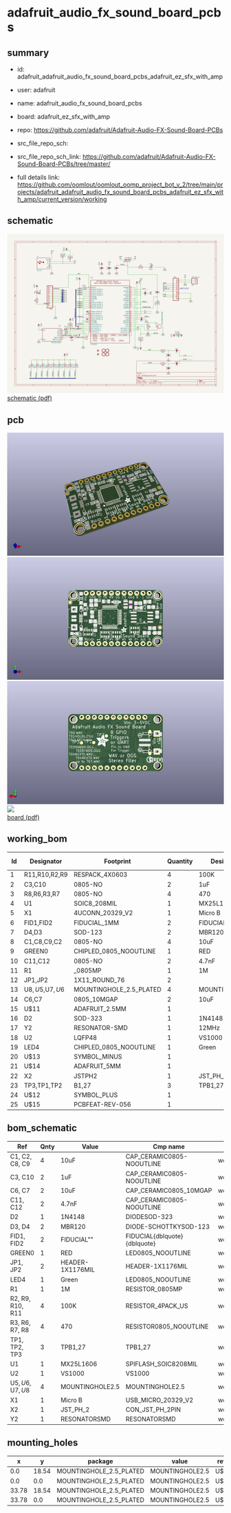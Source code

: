# adafruit_audio_fx_sound_board_pcbs
 
## summary 
* id: adafruit_adafruit_audio_fx_sound_board_pcbs_adafruit_ez_sfx_with_amp
* user: adafruit
* name: adafruit_audio_fx_sound_board_pcbs
* board: adafruit_ez_sfx_with_amp
* repo: https://github.com/adafruit/Adafruit-Audio-FX-Sound-Board-PCBs



* src_file_repo_sch: 
* src_file_repo_sch_link: https://github.com/adafruit/Adafruit-Audio-FX-Sound-Board-PCBs/tree/master/
* full details link: https://github.com/oomlout/oomlout_oomp_project_bot_v_2/tree/main/projects/adafruit_adafruit_audio_fx_sound_board_pcbs_adafruit_ez_sfx_with_amp/current_version/working  

## schematic  
![](working_schematic_600.png)  
[schematic (pdf)](working_schematic.pdf) 






















## pcb  
![](working_3d_600.png) 
![](working_3d_front_600.png)  
![](working_3d_back_600.png)  
![](working_600.png)  
[board (pdf)](working.pdf)  

## working_bom
| Id | Designator | Footprint | Quantity | Designation | Supplier and ref |  | None | 
| --- | --- | --- | --- | --- | --- | --- | --- | 
| 1 | R11,R10,R2,R9 | RESPACK_4X0603 | 4 | 100K |  |  | [''] | 
| 2 | C3,C10 | 0805-NO | 2 | 1uF |  |  | [''] | 
| 3 | R8,R6,R3,R7 | 0805-NO | 4 | 470 |  |  | [''] | 
| 4 | U1 | SOIC8_208MIL | 1 |  MX25L1606 |  |  | [''] | 
| 5 | X1 | 4UCONN_20329_V2 | 1 | Micro B |  |  | [''] | 
| 6 | FID1,FID2 | FIDUCIAL_1MM | 2 | FIDUCIAL" |  |  | [''] | 
| 7 | D4,D3 | SOD-123 | 2 | MBR120 |  |  | [''] | 
| 8 | C1,C8,C9,C2 | 0805-NO | 4 | 10uF |  |  | [''] | 
| 9 | GREEN0 | CHIPLED_0805_NOOUTLINE | 1 | RED |  |  | [''] | 
| 10 | C11,C12 | 0805-NO | 2 | 4.7nF |  |  | [''] | 
| 11 | R1 | _0805MP | 1 | 1M |  |  | [''] | 
| 12 | JP1,JP2 | 1X11_ROUND_76 | 2 |  |  |  | [''] | 
| 13 | U$8,U$5,U$7,U$6 | MOUNTINGHOLE_2.5_PLATED | 4 | MOUNTINGHOLE2.5 |  |  | [''] | 
| 14 | C6,C7 | 0805_10MGAP | 2 | 10uF |  |  | [''] | 
| 15 | U$11 | ADAFRUIT_2.5MM | 1 |  |  |  | [''] | 
| 16 | D2 | SOD-323 | 1 | 1N4148 |  |  | [''] | 
| 17 | Y2 | RESONATOR-SMD | 1 | 12MHz |  |  | [''] | 
| 18 | U2 | LQFP48 | 1 | VS1000 |  |  | [''] | 
| 19 | LED4 | CHIPLED_0805_NOOUTLINE | 1 | Green |  |  | [''] | 
| 20 | U$13 | SYMBOL_MINUS | 1 |  |  |  | [''] | 
| 21 | U$14 | ADAFRUIT_5MM | 1 |  |  |  | [''] | 
| 22 | X2 | JSTPH2 | 1 | JST_PH_2 |  |  | [''] | 
| 23 | TP3,TP1,TP2 | B1,27 | 3 | TPB1,27 |  |  | [''] | 
| 24 | U$12 | SYMBOL_PLUS | 1 |  |  |  | [''] | 
| 25 | U$15 | PCBFEAT-REV-056 | 1 |  |  |  | [''] | 


## bom_schematic
| Ref | Qnty | Value | Cmp name | Footprint | Description | Vendor | DNP | 
| --- | --- | --- | --- | --- | --- | --- | --- | 
| C1, C2, C8, C9 | 4 | 10uF | CAP_CERAMIC0805-NOOUTLINE | working:0805-NO |  |  |  | 
| C3, C10 | 2 | 1uF | CAP_CERAMIC0805-NOOUTLINE | working:0805-NO |  |  |  | 
| C6, C7 | 2 | 10uF | CAP_CERAMIC0805_10MGAP | working:0805_10MGAP |  |  |  | 
| C11, C12 | 2 | 4.7nF | CAP_CERAMIC0805-NOOUTLINE | working:0805-NO |  |  |  | 
| D2 | 1 | 1N4148 | DIODESOD-323 | working:SOD-323 |  |  |  | 
| D3, D4 | 2 | MBR120 | DIODE-SCHOTTKYSOD-123 | working:SOD-123 |  |  |  | 
| FID1, FID2 | 2 | FIDUCIAL"" | FIDUCIAL{dblquote}{dblquote} | working:FIDUCIAL_1MM |  |  |  | 
| GREEN0 | 1 | RED | LED0805_NOOUTLINE | working:CHIPLED_0805_NOOUTLINE |  |  |  | 
| JP1, JP2 | 2 | HEADER-1X1176MIL | HEADER-1X1176MIL | working:1X11_ROUND_76 |  |  |  | 
| LED4 | 1 | Green | LED0805_NOOUTLINE | working:CHIPLED_0805_NOOUTLINE |  |  |  | 
| R1 | 1 | 1M | RESISTOR_0805MP | working:_0805MP |  |  |  | 
| R2, R9, R10, R11 | 4 | 100K | RESISTOR_4PACK_US | working:RESPACK_4X0603 |  |  |  | 
| R3, R6, R7, R8 | 4 | 470 | RESISTOR0805_NOOUTLINE | working:0805-NO |  |  |  | 
| TP1, TP2, TP3 | 3 | TPB1,27 | TPB1,27 | working:B1,27 |  |  |  | 
| U1 | 1 |  MX25L1606 | SPIFLASH_SOIC8208MIL | working:SOIC8_208MIL |  |  |  | 
| U2 | 1 | VS1000 | VS1000 | working:LQFP48 |  |  |  | 
| U$5, U$6, U$7, U$8 | 4 | MOUNTINGHOLE2.5 | MOUNTINGHOLE2.5 | working:MOUNTINGHOLE_2.5_PLATED |  |  |  | 
| X1 | 1 | Micro B | USB_MICRO_20329_V2 | working:4UCONN_20329_V2 |  |  |  | 
| X2 | 1 | JST_PH_2 | CON_JST_PH_2PIN | working:JSTPH2 |  |  |  | 
| Y2 | 1 | RESONATORSMD | RESONATORSMD | working:RESONATOR-SMD |  |  |  | 


## mounting_holes
| x | y | package | value | ref | size | 
| --- | --- | --- | --- | --- | --- | 
| 0.0 | 18.54 | MOUNTINGHOLE_2.5_PLATED | MOUNTINGHOLE2.5 | U$5 | m3 | 
| 0.0 | 0.0 | MOUNTINGHOLE_2.5_PLATED | MOUNTINGHOLE2.5 | U$6 | m3 | 
| 33.78 | 18.54 | MOUNTINGHOLE_2.5_PLATED | MOUNTINGHOLE2.5 | U$7 | m3 | 
| 33.78 | 0.0 | MOUNTINGHOLE_2.5_PLATED | MOUNTINGHOLE2.5 | U$8 | m3 | 


